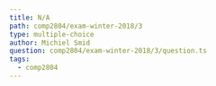 ```yaml
---
title: N/A
path: comp2804/exam-winter-2018/3
type: multiple-choice
author: Michiel Smid
question: comp2804/exam-winter-2018/3/question.ts
tags:
  - comp2804
---
```

